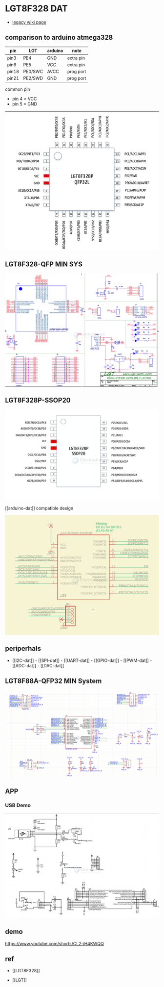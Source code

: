 # LGT8F328 DAT

- [legacy wiki page](https://www.electrodragon.com/w/Logicgreen)


## comparison to arduino atmega328

| pin   | LGT     | arduino | note      |
| ----- | ------- | ------- | --------- |
| pin3  | PE4     | GND     | extra pin |
| pin6  | PE5     | VCC     | extra pin |
| pin18 | PE0/SWC | AVCC    | prog port |
| pin21 | PE2/SWD | GND     | prog port |

common pin 
- pin 4 = VCC
- pin 5 = GND

![](58-57-15-14-02-2023.png)

## LGT8F328-QFP MIN SYS 

![](2025-06-25-14-53-56.png)
## LGT8F328P-SSOP20 

![](2025-06-25-14-39-49.png)

[[arduino-dat]] compatible design 

![](2025-06-25-14-42-46.png)

## periperhals 

- [[I2C-dat]] - [[SPI-dat]] - [[UART-dat]] - [[GPIO-dat]] - [[PWM-dat]] - [[ADC-dat]] - [[DAC-dat]]


## LGT8F88A-QFP32 MIN System 

![](2025-06-25-14-52-14.png)

## APP 

### USB Demo 

![](2025-06-25-14-55-01.png)
## demo 

https://www.youtube.com/shorts/CL2-iH4KWQQ


## ref



- [[LGT8F328]]

- [[LGT]]